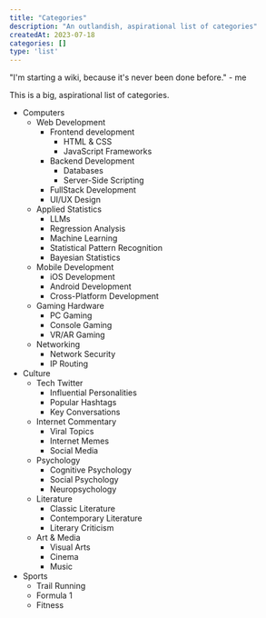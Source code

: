 ```yaml
---
title: "Categories"
description: "An outlandish, aspirational list of categories"
createdAt: 2023-07-18
categories: []
type: 'list'
---
```


"I'm starting a wiki, because it's never been done before." - me

This is a big, aspirational list of categories.

- Computers
  - Web Development
    - Frontend development
      - HTML & CSS
      - JavaScript Frameworks
    - Backend Development
      - Databases
      - Server-Side Scripting
    - FullStack Development
    - UI/UX Design
  - Applied Statistics
    - LLMs
    - Regression Analysis
    - Machine Learning
    - Statistical Pattern Recognition
    - Bayesian Statistics
  - Mobile Development
    - iOS Development
    - Android Development
    - Cross-Platform Development
  - Gaming Hardware
    - PC Gaming
    - Console Gaming
    - VR/AR Gaming
  - Networking
    - Network Security
    - IP Routing
- Culture
  - Tech Twitter
    - Influential Personalities
    - Popular Hashtags
    - Key Conversations
  - Internet Commentary
    - Viral Topics
    - Internet Memes
    - Social Media
  - Psychology
    - Cognitive Psychology
    - Social Psychology
    - Neuropsychology
  - Literature
    - Classic Literature
    - Contemporary Literature
    - Literary Criticism
  - Art & Media
    - Visual Arts
    - Cinema
    - Music
- Sports
  - Trail Running
  - Formula 1
  - Fitness